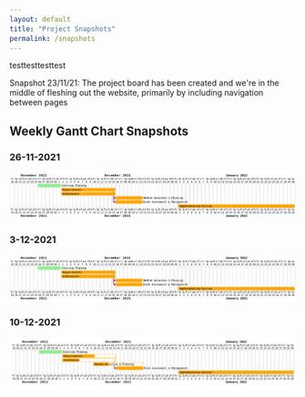 ```yaml
---
layout: default
title: "Project Snapshots"
permalink: /snapshots
---
```


testtesttesttest

Snapshot 23/11/21:
The project board has been created and we're in the middle of fleshing out the
website, primarily by including navigation between pages

## Weekly Gantt Chart Snapshots

### 26-11-2021

![gantt chart for 26_11_2021](/img/gantt_26_11_21.png)

### 3-12-2021

![gantt chart for 3_12_2021](/img/gantt_26_11_21.png)

### 10-12-2021

![gantt chart for 10_12_2021](/img/gantt_10_12_21.png)

